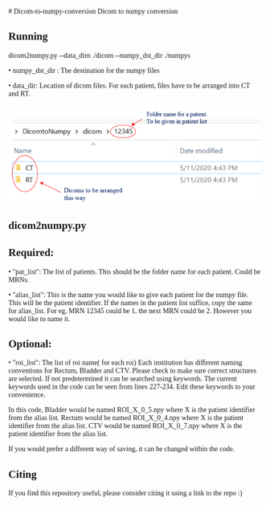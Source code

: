 <span style="font-family: 'HelveticaNeueBlack';">
# Dicom-to-numpy-conversion
Dicom to numpy conversion


## Running

dicom2numpy.py --data_dirn ./dicom --numpy_dst_dir ./numpys

•	numpy_dst_dir : The destination for the numpy files

•	data_dir: Location of dicom files. For each patient, files have to be arranged into CT and RT. 

<img src="directoryformat.png" align="center" />

## dicom2numpy.py

## Required: 
•	"pat_list": The list of patients. This should be the folder name for each patient. Could be MRNs.

•	"alias_list": This is the name you would like to give each patient for the numpy file. This will be the patient identifier. If the names in the patient list suffice, copy the same for alias_list. For eg, MRN 12345 could be 1, the next MRN could be 2. However you would like to name it.

## Optional:

•	"roi_list": The list of roi name( for each roi)
Each institution has different naming conventions for Rectum, Bladder and CTV. Please check to make sure correct structures are selected. If not predetermined it can be searched using keywords. The current keywords used in the code can be seen from lines 227-234. Edit these keywords to your convenience.

In this code,
Bladder would be named ROI_X_0_5.npy where X is the patient identifier from the alias list.
Rectum would be named ROI_X_0_4.npy where X is the patient identifier from the alias list.
CTV would be named ROI_X_0_7.npy where X is the patient identifier from the alias list.

If you would prefer a different way of saving, it can be changed within the code.

## Citing
If you find this repository useful, please consider citing it using a link to the repo :)
 


